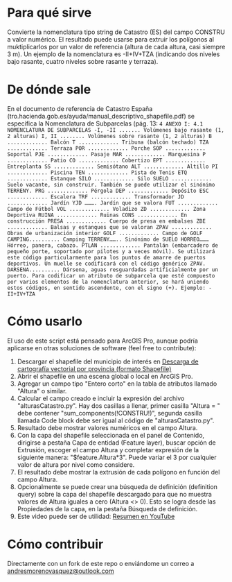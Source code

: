 # Para qué sirve
Convierte la nomenclatura tipo string de Catastro (ES) del campo CONSTRU a valor numérico. El resultado puede usarse para extruir los polígonos al muktiplicarlos por un valor de referencia (altura de cada altura, casi siempre 3 m). Un ejemplo de la nomenclatura es -II+IV+TZA (indicando dos niveles bajo rasante, cuatro niveles sobre rasante y terraza).

# De dónde sale
En el documento de referencia de Catastro España (tro.hacienda.gob.es/ayuda/manual_descriptivo_shapefile.pdf) se especifica la Nomenclatura de Subparcelas (pág. 13:
``
4 ANEXO I:
4.1 NOMENCLATURA DE SUBPARCELAS
-I, -II ....... Volúmenes bajo rasante (1, 2 alturas)
 I, II ........ Volúmenes sobre rasante (1, 2 alturas)
 B ............. Balcón
 T ............. Tribuna (balcón techado)
 TZA ............. Terraza
 POR ............. Porche
 SOP ............. Soportal
 PJE ............. Pasaje
 MAR ............. Marquesina
 P ............. Patio
 CO ............. Cobertizo
 EPT ............. Entreplanta
 SS ............. Semisótano
 ALT ............. Altillo
 PI ............. Piscina
 TEN ............. Pista de Tenis
 ETQ ............. Estanque
 SILO ............. Silo
 SUELO ............. Suelo vacante, sin construir. También se puede utilizar el sinónimo
TERRENY.
 PRG ............. Pérgola
 DEP ............. Depósito
 ESC ............. Escalera
 TRF ............. Transformador
 JD ............. Jardín
YJD ………. Jardín que se valora
 FUT ............. Campo de Fútbol
 VOL ............. Voladizo
 ZD ............. Zona Deportiva
 RUINA ............. Ruinas
 CONS ............. En construcción
 PRESA ............. Cuerpo de presa en embalses
 ZBE ............. Balsas y estanques que se valoran
 ZPAV ............. Obras de urbanización interior
 GOLF ............. Campo de GOLF
 CAMPING.......... Camping
 TERRENY…….. Sinónimo de SUELO
 HORREO……… Hórreo, panera, cabazo.
 PTLAN ............. Pantalán (embarcadero de pequeño porte, soportado por pilotes y a veces
móvil). Se utilizará este código particularmente para los puntos de amarre
de puertos deportivos. Un muelle se codificará con el código genérico
ZPAV.
 DARSENA.......... Dársena, aguas resguardadas artificialmente por un puerto.
Para codificar un atributo de subparcela que esté compuesto por varios elementos de la nomenclatura
anterior, se hará uniendo estos códigos, en sentido ascendente, con el signo (+).
Ejemplo: -II+IV+TZA
 ``

 # Cómo usarlo
El uso de este script está pensado para ArcGIS Pro, aunque podría aplicarse en otras soluciones de software (feel free to contribute):

1. Descargar el shapefile del municipio de interés en [Descarga de cartografía vectorial por provincia (formato Shapefile)](https://www.sedecatastro.gob.es/Accesos/SECAccDescargaDatos.aspx)
2. Abrir el shapefile en una escena global o local en ArcGIS Pro.
3. Agregar un campo tipo "Entero corto" en la tabla de atributos llamado "Altura" o similar.
4. Calcular el campo creado e incluir la expresión del archivo "alturasCatastro.py". Hay dos casillas a llenar, primer casilla "Altura = " debe contener "sum_components(!CONSTRU!)", segunda casilla llamada Code block debe ser igual al código de "alturasCatastro.py".
5. Resultado debe mostrar valores numéricos en el campo Altura.
6. Con la capa del shapefile seleccionada en el panel de Contenido, dirigirse a pestaña Capa de entidad (Feature layer), buscar opción de Extrusión, escoger el campo Altura y completar expresión de la siguiente manera: "$feature.Altura*3". Puede variar el 3 por cualquier valor de altura por nivel como considere.
7. El resultado debe mostrar la extrusión de cada polígono en función del campo Altura.
8. Opcionalmente se puede crear una búsqueda de definición (definition query) sobre la capa del shapefile descargado para que no muestra valores de Altura iguales a cero (Altura <> 0). Esto se logra desde las Propiedades de la capa, en la pestaña Búsqueda de definición.
9. Este video puede ser de utilidad: [Resumen en YouTube](https://youtu.be/HL67Pwvk33Y)

# Cómo contribuir
Directamente con un fork de este repo o enviándome un correo a andresmorenovasquez@outlook.com

 
